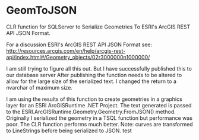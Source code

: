 GeomToJSON
==========

CLR function for SQLServer to Serialize Geometries To ESRI's ArcGIS REST API JSON Format.

For a discussion ESRI's ArcGIS REST API JSON Format see:
http://resources.arcgis.com/en/help/arcgis-rest-api/index.html#/Geometry_objects/02r3000000n1000000/

I am still trying to figure all this out.  But I have successfully published this to our database server
After publishing the function needs to be altered to allow for the large size of the serialized text.
I changed the return to a nvarchar of maximum size.

I am using the results of this function to create geometries in a graphics layer for an ESRI ArcGISRuntime .NET Project.
The text generated is passed to the ESRI.ArcGISRuntime.Geometry.Geometry.FromJSON() method.  Originally I serialized the
geometry in a TSQL function but performance was poor.  The CLR function performs much better. 
Note: curves are transformed to LineStrings before being serialized to JSON. test

